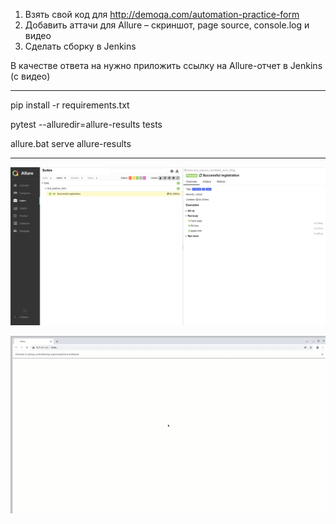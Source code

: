 1. Взять свой код для http://demoqa.com/automation-practice-form
2. Добавить аттачи для Allure – скриншот, page source, console.log и видео
3. Cделать сборку в Jenkins

В качестве ответа на нужно приложить ссылку на Allure-отчет в Jenkins (с видео)


---

pip install -r requirements.txt

pytest --alluredir=allure-results tests

allure.bat serve allure-results

---
![Image alt](https://github.com/andrechizh8/QA_GURU_HW_Jenkins/raw/main/resourses/allure-1.png)

![Image alt](https://github.com/andrechizh8/QA_GURU_HW_Jenkins/raw/main/resourses/b8606fef47f2de1def8562cf91192efe.gif)
